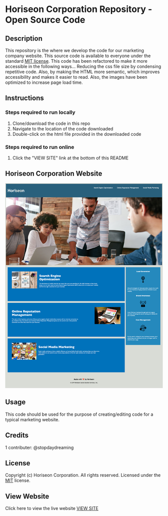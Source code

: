 # Horiseon Corporation Repository - Open Source Code

## Description
This repository is the where we develop the code for our marketing company website.  This source code is available to everyone under the standard [MIT license](license.txt). This code has been refactored to make it more accessible in the following ways... Reducing the css file size by condensing repetitive code. Also, by making the HTML more semantic, which improves accessibility and makes it easier to read. Also, the images have been optimized to increase page load time.

## Instructions
### Steps required to run locally
1. Clone/download the code in this repo
2. Navigate to the location of the code downloaded
3. Double-click on the html file provided in the downloaded code
### Steps required to run online
1. Click the "VIEW SITE" link at the bottom of this README

## Horiseon Corporation Website
![website screenshot](screenshot.png)

## Usage 
This code should be used for the purpose of creating/editing code for a typical marketing website.

## Credits
1 contributer: @stopdaydreaming

## License
Copyright (c) Horiseon Corporation. All rights reserved.
Licensed under the [MIT](license.txt) license.

## View Website
Click here to view the live website [VIEW SITE](https://stopdaydreaming.github.io/horiseon-code-refactor/)